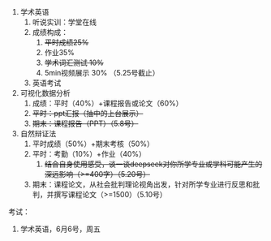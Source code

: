 1. 学术英语
	1. 听说实训：学堂在线
	2. 成绩构成：
		1. ~~平时成绩25%~~
		2. 作业35%
		3. ~~学术词汇测试 10%~~
		4. 5min视频展示 30% （5.25号截止）
	3. 英语考试 
2. 可视化数据分析
	1. 成绩：平时（40%）+课程报告或论文（60%）
	2. ~~平时：ppt汇报（抽中的上台展示）~~
	3. ~~期末：课程报告（PPT）（5.8号）~~
3. 自然辩证法
	1. 平时成绩（50%）+期末考核（50%）
	2. 平时：考勤（10%）+作业（40%）
		1. ~~结合自身使用感受，谈一谈deepseek对你所学专业或学科可能产生的深远影响（>=400字）（5.20号）~~
	3. 期末：课程论文，从社会批判理论视角出发，针对所学专业进行反思和批判，并撰写课程论文（>=1500）（5.10号）


考试：
1. 学术英语，6月6号，周五